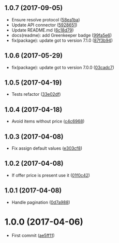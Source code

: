<a name="1.0.7"></a>
## 1.0.7 (2017-09-05)

* Ensure resolve protocol ([58ea1ba](https://github.com/kikobeats/bigsurfshop-api/commit/58ea1ba))
* Update API connector ([5928651](https://github.com/kikobeats/bigsurfshop-api/commit/5928651))
* Update README.md ([6c18d79](https://github.com/kikobeats/bigsurfshop-api/commit/6c18d79))
* docs(readme): add Greenkeeper badge ([99fa5e6](https://github.com/kikobeats/bigsurfshop-api/commit/99fa5e6))
* fix(package): update got to version 7.1.0 ([87f3b94](https://github.com/kikobeats/bigsurfshop-api/commit/87f3b94))



<a name="1.0.6"></a>
## 1.0.6 (2017-05-29)

* fix(package): update got to version 7.0.0 ([03cadc7](https://github.com/kikobeats/bigsurfshop-api/commit/03cadc7))



<a name="1.0.5"></a>
## 1.0.5 (2017-04-19)

* Tests refactor ([33e02df](https://github.com/kikobeats/bigsurfshop-api/commit/33e02df))



<a name="1.0.4"></a>
## 1.0.4 (2017-04-18)

* Avoid items without price ([c4c6968](https://github.com/kikobeats/bigsurfshop-api/commit/c4c6968))



<a name="1.0.3"></a>
## 1.0.3 (2017-04-08)

* Fix assign default values ([e303cf8](https://github.com/kikobeats/bigsurfshop-api/commit/e303cf8))



<a name="1.0.2"></a>
## 1.0.2 (2017-04-08)

* If offer price is present use it ([01f0c42](https://github.com/kikobeats/bigsurfshop-api/commit/01f0c42))



<a name="1.0.1"></a>
## 1.0.1 (2017-04-08)

* Handle pagination ([0d7a988](https://github.com/kikobeats/bigsurfshop-api/commit/0d7a988))



<a name="1.0.0"></a>
# 1.0.0 (2017-04-06)

* First commit ([ae5ff11](https://github.com/kikobeats/bigsurfshop-api/commit/ae5ff11))



